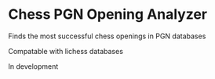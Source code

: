 # Chess PGN Opening Analyzer 

Finds the most successful chess openings in PGN databases

Compatable with lichess databases

In development
